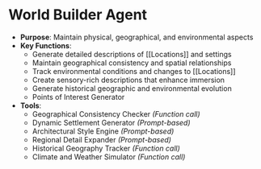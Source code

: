 # World Builder Agent

- **Purpose**: Maintain physical, geographical, and environmental aspects
- **Key Functions**:
    - Generate detailed descriptions of [[Locations]] and settings
    - Maintain geographical consistency and spatial relationships
    - Track environmental conditions and changes to [[Locations]]
    - Create sensory-rich descriptions that enhance immersion
    - Generate historical geographic and environmental evolution
    - Points of Interest Generator 
- **Tools**:
    - Geographical Consistency Checker *(Function call)*
    - Dynamic Settlement Generator *(Prompt-based)*
    - Architectural Style Engine *(Prompt-based)*
    - Regional Detail Expander *(Prompt-based)*
    - Historical Geography Tracker *(Function call)*
    - Climate and Weather Simulator *(Function call)*
